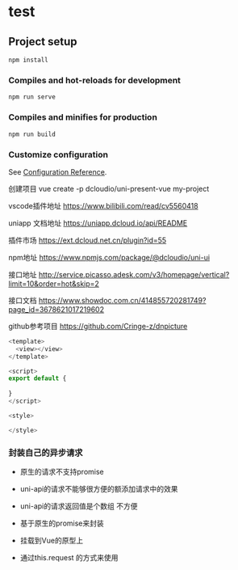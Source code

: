 # test

## Project setup
```
npm install
```

### Compiles and hot-reloads for development
```
npm run serve
```

### Compiles and minifies for production
```
npm run build
```

### Customize configuration
See [Configuration Reference](https://cli.vuejs.org/config/).

创建项目
vue create -p dcloudio/uni-present-vue my-project

vscode插件地址
https://www.bilibili.com/read/cv5560418

uniapp 文档地址
https://uniapp.dcloud.io/api/README

插件市场
https://ext.dcloud.net.cn/plugin?id=55

npm地址
https://www.npmjs.com/package/@dcloudio/uni-ui

接口地址
http://service.picasso.adesk.com/v3/homepage/vertical?limit=10&order=hot&skip=2

接口文档
https://www.showdoc.com.cn/414855720281749?page_id=3678621017219602

github参考项目
https://github.com/Cringe-z/dnpicture

```js
<template>
  <view></view>
</template>

<script>
export default {
  
}
</script>

<style>

</style>
```

### 封装自己的异步请求
- 原生的请求不支持promise
- uni-api的请求不能够很方便的额添加请求中的效果
- uni-api的请求返回值是个数组 不方便

- 基于原生的promise来封装
- 挂载到Vue的原型上
- 通过this.request 的方式来使用
